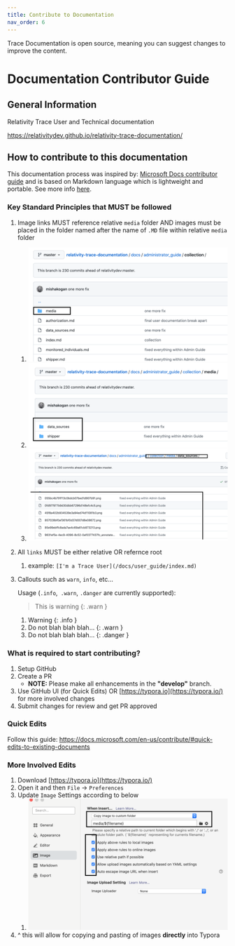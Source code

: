 ```yaml
---
title: Contribute to Documentation
nav_order: 6
---
```

Trace Documentation is open source, meaning you can suggest changes to improve the content.

# Documentation Contributor Guide
## General Information

Relativity Trace User and Technical documentation

https://relativitydev.github.io/relativity-trace-documentation/

## How to contribute to this documentation

This documentation process was inspired by: [Microsoft Docs contributor guide](https://docs.microsoft.com/en-us/contribute/) and is based on Markdown language which is lightweight and portable. See more info [here](https://docs.microsoft.com/en-us/contribute/how-to-write-use-markdown).

### Key Standard Principles that MUST be followed

1. Image links MUST reference relative `media` folder AND images must be placed in the folder named after the name of `.MD` file  within relative `media` folder

   1. ![image-20210909153552766](media/README/image-20210909153552766.png)
   2. ![image-20210909153615643](media/README/image-20210909153615643.png)
   3. ![image-20210909153640922](media/README/image-20210909153640922.png)

2. All `links` MUST be either relative OR refernce root

   1. example: `[I'm a Trace User](/docs/user_guide/index.md)`

3. Callouts such as `warn`, `info`, etc...

   Usage (`.info`,` .warn`, `.danger` are currently supported):

   > This is warning
   > {: .warn }

   1. Warning
      {: .info }
   2. Do not blah blah blah...
      {: .warn }
   3. Do not blah blah blah...
      {: .danger }

### What is required to start contributing?

1. Setup GitHub
2. Create a PR
   - **NOTE:** Please make all enhancements in the **"develop"** branch.
3. Use GitHub UI (for Quick Edits) OR [https://typora.io](https://typora.io/) for more involved changes
4. Submit changes for review and get PR approved

### Quick Edits

Follow this guide: https://docs.microsoft.com/en-us/contribute/#quick-edits-to-existing-documents

### More Involved Edits

1. Download [https://typora.io](https://typora.io/)
2. Open it and then `File` -> `Preferences`
3. Update `Image` Settings according to below
   1. ![image-20210909150142204](media/README/image-20210909150142204.png)
4. ^ this will allow for copying and pasting of images **directly** into Typora

